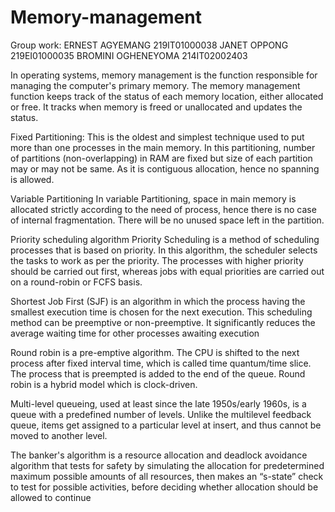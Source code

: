 # Memory-management
 Group work:
 ERNEST AGYEMANG                  219IT01000038
 JANET    OPPONG                      219EI01000035
 BROMINI OGHENEYOMA          214IT02002403
 
 In operating systems, memory management is the function responsible for managing the computer's primary memory. The memory management function keeps track of the status of each memory location, either allocated or free. It tracks when memory is freed or unallocated and updates the status.


Fixed Partitioning:
This is the oldest and simplest technique used to put more than one processes in the main memory. In this partitioning, number of partitions (non-overlapping) in RAM are fixed but size of each partition may or may not be same. As it is contiguous allocation, hence no spanning is allowed.

Variable Partitioning
In variable Partitioning, space in main memory is allocated strictly according to the need of process, hence there is no case of internal fragmentation. There will be no unused space left in the partition.


Priority scheduling algorithm
Priority Scheduling is a method of scheduling processes that is based on priority. In this algorithm, the scheduler selects the tasks to work as per the priority. The processes with higher priority should be carried out first, whereas jobs with equal priorities are carried out on a round-robin or FCFS basis.

Shortest Job First (SJF) is an algorithm in which the process having the smallest execution time is chosen for the next execution. This scheduling method can be preemptive or non-preemptive. It significantly reduces the average waiting time for other processes awaiting execution


Round robin is a pre-emptive algorithm. The CPU is shifted to the next process after fixed interval time, which is called time quantum/time slice. The process that is preempted is added to the end of the queue. Round robin is a hybrid model which is clock-driven.

Multi-level queueing, used at least since the late 1950s/early 1960s, is a queue with a predefined number of levels. Unlike the multilevel feedback queue, items get assigned to a particular level at insert, and thus cannot be moved to another level.


The banker's algorithm is a resource allocation and deadlock avoidance algorithm that tests for safety by simulating the allocation for predetermined maximum possible amounts of all resources, then makes an “s-state” check to test for possible activities, before deciding whether allocation should be allowed to continue 
